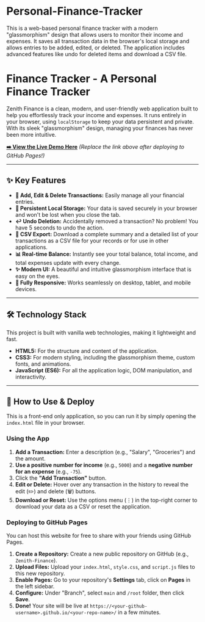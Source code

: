 # Personal-Finance-Tracker
This is a web-based personal finance tracker with a modern "glassmorphism" design that allows users to monitor their income and expenses. It saves all transaction data in the browser's local storage and allows entries to be added, edited, or deleted. The application includes advanced features like  undo  for deleted items and download a CSV file.


#  Finance Tracker - A Personal Finance Tracker

Zenith Finance is a clean, modern, and user-friendly web application built to help you effortlessly track your income and expenses. It runs entirely in your browser, using `localStorage` to keep your data persistent and private. With its sleek "glassmorphism" design, managing your finances has never been more intuitive.

**[➡️ View the Live Demo Here](https://<your-github-username>.github.io/Zenith-Finance/)**
*(Replace the link above after deploying to GitHub Pages!)*


---

## ✨ Key Features

* **📝 Add, Edit & Delete Transactions:** Easily manage all your financial entries.
* **💾 Persistent Local Storage:** Your data is saved securely in your browser and won't be lost when you close the tab.
* **↩️ Undo Deletion:** Accidentally removed a transaction? No problem! You have 5 seconds to undo the action.
* **📄 CSV Export:** Download a complete summary and a detailed list of your transactions as a CSV file for your records or for use in other applications.
* **📊 Real-time Balance:** Instantly see your total balance, total income, and total expenses update with every change.
* **✨ Modern UI:** A beautiful and intuitive glassmorphism interface that is easy on the eyes.
* **📱 Fully Responsive:** Works seamlessly on desktop, tablet, and mobile devices.

---

## 🛠️ Technology Stack

This project is built with vanilla web technologies, making it lightweight and fast.

* **HTML5:** For the structure and content of the application.
* **CSS3:** For modern styling, including the glassmorphism theme, custom fonts, and animations.
* **JavaScript (ES6):** For all the application logic, DOM manipulation, and interactivity.

---

## 🚀 How to Use & Deploy

This is a front-end only application, so you can run it by simply opening the `index.html` file in your browser.

### Using the App

1.  **Add a Transaction:** Enter a description (e.g., "Salary", "Groceries") and the amount.
2.  **Use a positive number for income** (e.g., `5000`) and a **negative number for an expense** (e.g., `-75`).
3.  Click the **"Add Transaction"** button.
4.  **Edit or Delete:** Hover over any transaction in the history to reveal the edit (✏️) and delete (🗑️) buttons.
5.  **Download or Reset:** Use the options menu (⋮) in the top-right corner to download your data as a CSV or reset the application.

### Deploying to GitHub Pages

You can host this website for free to share with your friends using GitHub Pages.

1.  **Create a Repository:** Create a new public repository on GitHub (e.g., `Zenith-Finance`).
2.  **Upload Files:** Upload your `index.html`, `style.css`, and `script.js` files to this new repository.
3.  **Enable Pages:** Go to your repository's **Settings** tab, click on **Pages** in the left sidebar.
4.  **Configure:** Under "Branch", select `main` and `/root` folder, then click **Save**.
5.  **Done!** Your site will be live at `https://<your-github-username>.github.io/<your-repo-name>/` in a few minutes.
